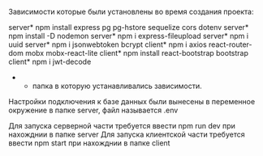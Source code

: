 Зависимости которые были установлены во время создания проекта:

server* npm install express pg pg-hstore sequelize cors dotenv
server* npm install -D nodemon
server* npm i express-fileupload
server* npm i uuid
server* npm i jsonwebtoken bcrypt
client* npm i axios react-router-dom mobx mobx-react-lite
client* npm install react-bootstrap bootstrap
client* npm i jwt-decode
* - папка в которую устанавливались зависимости.

Настройки подключения к базе данных были вынесены в переменное окружение в папке server, файл называется .env

Для запуска серверной части требуется ввести npm run dev при нахожднии в папке server
Для запуска клиентской части требуется ввести npm start при нахожднии в папке client
